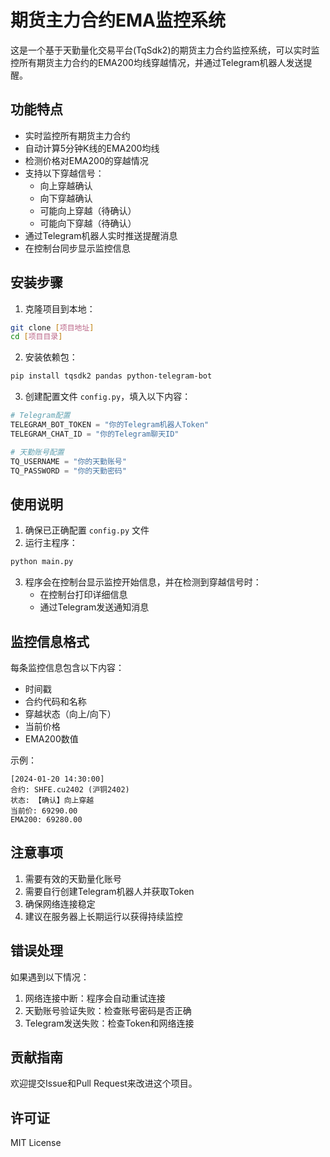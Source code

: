 # 期货主力合约EMA监控系统

这是一个基于天勤量化交易平台(TqSdk2)的期货主力合约监控系统，可以实时监控所有期货主力合约的EMA200均线穿越情况，并通过Telegram机器人发送提醒。

## 功能特点

- 实时监控所有期货主力合约
- 自动计算5分钟K线的EMA200均线
- 检测价格对EMA200的穿越情况
- 支持以下穿越信号：
  - 向上穿越确认
  - 向下穿越确认
  - 可能向上穿越（待确认）
  - 可能向下穿越（待确认）
- 通过Telegram机器人实时推送提醒消息
- 在控制台同步显示监控信息

## 安装步骤

1. 克隆项目到本地：
```bash
git clone [项目地址]
cd [项目目录]
```

2. 安装依赖包：
```bash
pip install tqsdk2 pandas python-telegram-bot
```

3. 创建配置文件 `config.py`，填入以下内容：
```python
# Telegram配置
TELEGRAM_BOT_TOKEN = "你的Telegram机器人Token"
TELEGRAM_CHAT_ID = "你的Telegram聊天ID"

# 天勤账号配置
TQ_USERNAME = "你的天勤账号"
TQ_PASSWORD = "你的天勤密码"
```

## 使用说明

1. 确保已正确配置 `config.py` 文件
2. 运行主程序：
```bash
python main.py
```

3. 程序会在控制台显示监控开始信息，并在检测到穿越信号时：
   - 在控制台打印详细信息
   - 通过Telegram发送通知消息

## 监控信息格式

每条监控信息包含以下内容：
- 时间戳
- 合约代码和名称
- 穿越状态（向上/向下）
- 当前价格
- EMA200数值

示例：
```
[2024-01-20 14:30:00]
合约: SHFE.cu2402 (沪铜2402)
状态: 【确认】向上穿越
当前价: 69290.00
EMA200: 69280.00
```

## 注意事项

1. 需要有效的天勤量化账号
2. 需要自行创建Telegram机器人并获取Token
3. 确保网络连接稳定
4. 建议在服务器上长期运行以获得持续监控

## 错误处理

如果遇到以下情况：
1. 网络连接中断：程序会自动重试连接
2. 天勤账号验证失败：检查账号密码是否正确
3. Telegram发送失败：检查Token和网络连接

## 贡献指南

欢迎提交Issue和Pull Request来改进这个项目。

## 许可证

MIT License

